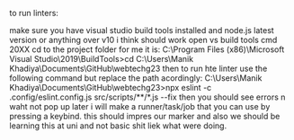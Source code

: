 to run linters:

make sure you have visual studio build tools installed and node.js latest version or anything over v10 i think should work
open vs build tools cmd 20XX
cd to the project folder for me it is:
    C:\Program Files (x86)\Microsoft Visual Studio\2019\BuildTools>cd C:\Users\Manik Khadiya\Documents\GitHub\webtechg23
then to run hte linter use the following command but replace the path acordingly:
    C:\Users\Manik Khadiya\Documents\GitHub\webtechg23>npx eslint -c .config/eslint.config.js src/scripts/**/*.js --fix
then you should see errors n waht not pop up
later i will make a runner/task/job that you can use by pressing a keybind. this should impres our marker and also we should be learning this at uni and not basic shit liek what were doing.